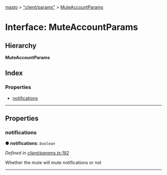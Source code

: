 [masto](../README.md) > ["client/params"](../modules/_client_params_.md) > [MuteAccountParams](../interfaces/_client_params_.muteaccountparams.md)

# Interface: MuteAccountParams

## Hierarchy

**MuteAccountParams**

## Index

### Properties

* [notifications](_client_params_.muteaccountparams.md#notifications)

---

## Properties

<a id="notifications"></a>

###  notifications

**● notifications**: *`boolean`*

*Defined in [client/params.ts:192](https://github.com/neet/masto.js/blob/c1501e9/src/client/params.ts#L192)*

Whether the mute will mute notifications or not

___

